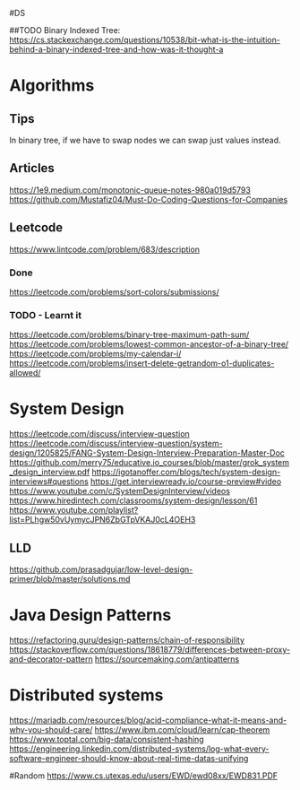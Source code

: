 #DS

##TODO
Binary Indexed Tree: https://cs.stackexchange.com/questions/10538/bit-what-is-the-intuition-behind-a-binary-indexed-tree-and-how-was-it-thought-a


# Algorithms

## Tips
In binary tree, if we have to swap nodes we can swap just values instead.

## Articles
https://1e9.medium.com/monotonic-queue-notes-980a019d5793  
https://github.com/Mustafiz04/Must-Do-Coding-Questions-for-Companies

## Leetcode
https://www.lintcode.com/problem/683/description
### Done
https://leetcode.com/problems/sort-colors/submissions/

### TODO - Learnt it
https://leetcode.com/problems/binary-tree-maximum-path-sum/
https://leetcode.com/problems/lowest-common-ancestor-of-a-binary-tree/
https://leetcode.com/problems/my-calendar-i/
https://leetcode.com/problems/insert-delete-getrandom-o1-duplicates-allowed/


# System Design
https://leetcode.com/discuss/interview-question
https://leetcode.com/discuss/interview-question/system-design/1205825/FANG-System-Design-Interview-Preparation-Master-Doc
https://github.com/merry75/educative.io_courses/blob/master/grok_system_design_interview.pdf
https://igotanoffer.com/blogs/tech/system-design-interviews#questions
https://get.interviewready.io/course-preview#video
https://www.youtube.com/c/SystemDesignInterview/videos
https://www.hiredintech.com/classrooms/system-design/lesson/61
https://www.youtube.com/playlist?list=PLhgw50vUymycJPN6ZbGTpVKAJ0cL4OEH3

## LLD
https://github.com/prasadgujar/low-level-design-primer/blob/master/solutions.md

# Java Design Patterns
https://refactoring.guru/design-patterns/chain-of-responsibility
https://stackoverflow.com/questions/18618779/differences-between-proxy-and-decorator-pattern
https://sourcemaking.com/antipatterns

# Distributed systems
https://mariadb.com/resources/blog/acid-compliance-what-it-means-and-why-you-should-care/
https://www.ibm.com/cloud/learn/cap-theorem
https://www.toptal.com/big-data/consistent-hashing
https://engineering.linkedin.com/distributed-systems/log-what-every-software-engineer-should-know-about-real-time-datas-unifying


#Random
https://www.cs.utexas.edu/users/EWD/ewd08xx/EWD831.PDF